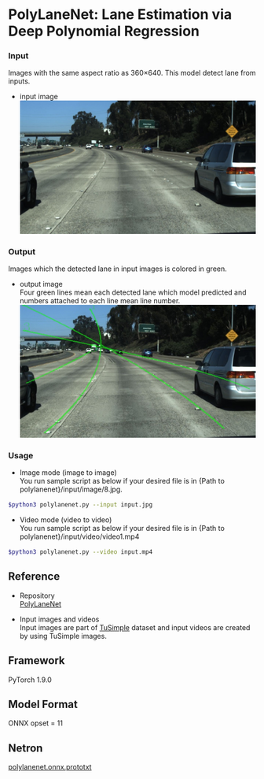 # PolyLaneNet: Lane Estimation via Deep Polynomial Regression

### Input
Images with the same aspect ratio as 360×640. This model detect lane from inputs.
- input image    
![入力画像](input.jpg)    

### Output
Images which the detected lane in input images is colored in green.
- output image    
Four green lines mean each detected lane which model predicted and numbers attached to each line mean line number.
![出力画像](output.jpg)

### Usage    
- Image mode (image to image)   
You run sample script as below if your desired file is in {Path to polylanenet}/input/image/8.jpg.
```bash
$python3 polylanenet.py --input input.jpg
```

- Video mode (video to video)   
You run sample script as below if your desired file is in {Path to polylanenet}/input/video/video1.mp4
```bash
$python3 polylanenet.py --video input.mp4
```



## Reference
- Repository    
[PolyLaneNet](https://github.com/lucastabelini/PolyLaneNet)

- Input images and videos    
Input images are part of [TuSimple](https://github.com/TuSimple/tusimple-benchmark) dataset and input videos are created by using TuSimple images.

## Framework

PyTorch 1.9.0


## Model Format

ONNX opset = 11

## Netron

[polylanenet.onnx.prototxt](https://netron.app/?url=https://storage.googleapis.com/ailia-models/polylanenet/polylanenet.onnx.prototxt)
